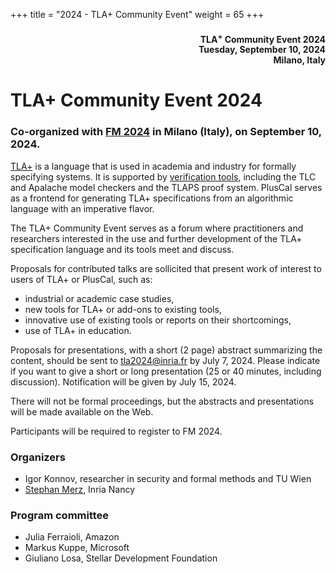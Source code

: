 +++
title = "2024 - TLA+ Community Event"
weight = 65
+++

<div align="right">
<h4>

TLA<sup>+</sup> Community Event 2024<br>
Tuesday, September 10, 2024<br>
Milano, Italy<br>
</h4>
</div>

# TLA+ Community Event 2024

### Co-organized with [FM 2024](https://www.fm24.polimi.it) in Milano (Italy), on September 10, 2024.

[TLA+](https://lamport.azurewebsites.net/tla/tla.html) is a language that
is used in academia and industry for formally specifying systems. It is
supported by [verification tools](https://lamport.azurewebsites.net/tla/tools.html), including the TLC and Apalache model checkers and the TLAPS proof system.
PlusCal serves as a frontend for generating TLA+ specifications from an
algorithmic language with an imperative flavor.

The TLA+ Community Event serves as a forum where practitioners and
researchers interested in the use and further development of the
TLA+ specification language and its tools meet and discuss.

Proposals for contributed talks are sollicited that present work of
interest to users of TLA+ or PlusCal, such as:

* industrial or academic case studies,
* new tools for TLA+ or add-ons to existing tools,
* innovative use of existing tools or reports on their shortcomings,
* use of TLA+ in education.

Proposals for presentations, with a short (2 page) abstract summarizing
the content, should be sent to [tla2024@inria.fr](mailto:tla2024@inria.fr)
by July 7, 2024. Please indicate if you want to give a short or long
presentation (25 or 40 minutes, including discussion). Notification will
be given by July 15, 2024. 

There will not be formal proceedings, but the abstracts and presentations
will be made available on the Web.

Participants will be required to register to FM 2024.

### Organizers
* Igor Konnov, researcher in security and formal methods and TU Wien
* [Stephan Merz](https://members.loria.fr/SMerz/), Inria Nancy

### Program committee
* Julia Ferraioli, Amazon
* Markus Kuppe, Microsoft
* Giuliano Losa, Stellar Development Foundation
